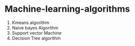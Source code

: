 # Machine-learning-algorithms


1. Kmeans algorithm
2. Naive bayes Algorithm
3. Support vector Machine
4. Decision Tree algorithm

